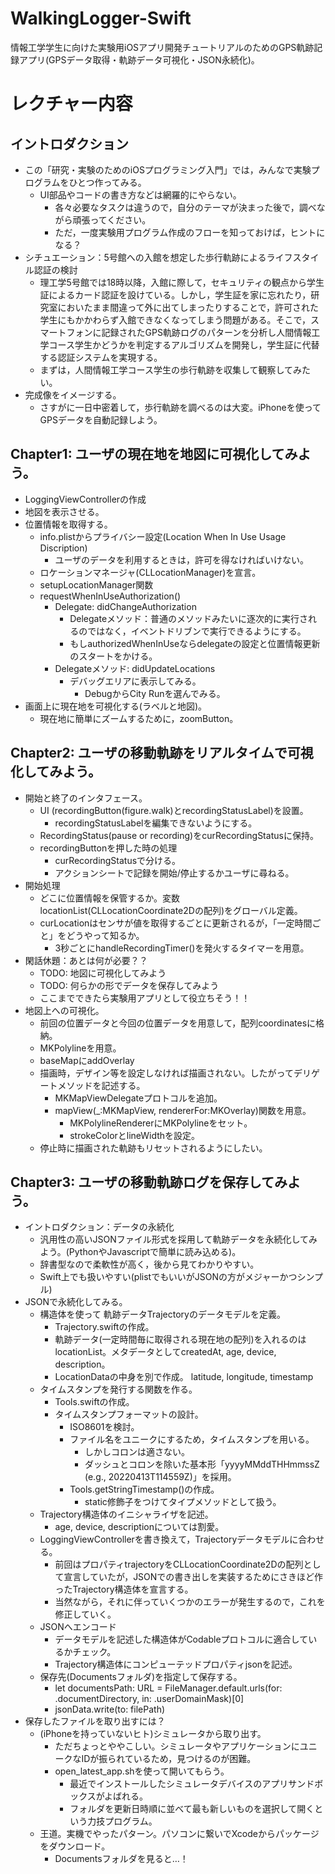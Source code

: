 # WalkingLogger-Swift
情報工学学生に向けた実験用iOSアプリ開発チュートリアルのためのGPS軌跡記録アプリ(GPSデータ取得・軌跡データ可視化・JSON永続化)。


# レクチャー内容

## イントロダクション
- この「研究・実験のためのiOSプログラミング入門」では，みんなで実験プログラムをひとつ作ってみる。
	- UI部品やコードの書き方などは網羅的にやらない。
		- 各々必要なタスクは違うので，自分のテーマが決まった後で，調べながら頑張ってください。
		- ただ，一度実験用プログラム作成のフローを知っておけば，ヒントになる？
- シチュエーション：5号館への入館を想定した歩行軌跡によるライフスタイル認証の検討
	- 理工学5号館では18時以降，入館に際して，セキュリティの観点から学生証によるカード認証を設けている。しかし，学生証を家に忘れたり，研究室においたまま間違って外に出てしまったりすることで，許可された学生にもかかわらず入館できなくなってしまう問題がある。そこで，スマートフォンに記録されたGPS軌跡ログのパターンを分析し人間情報工学コース学生かどうかを判定するアルゴリズムを開発し，学生証に代替する認証システムを実現する。
	- まずは，人間情報工学コース学生の歩行軌跡を収集して観察してみたい。
- 完成像をイメージする。
	- さすがに一日中密着して，歩行軌跡を調べるのは大変。iPhoneを使ってGPSデータを自動記録しよう。

## Chapter1: ユーザの現在地を地図に可視化してみよう。
- LoggingViewControllerの作成
- 地図を表示させる。
- 位置情報を取得する。
	- info.plistからプライバシー設定(Location When In Use Usage Discription)
		- ユーザのデータを利用するときは，許可を得なければいけない。
	- ロケーションマネージャ(CLLocationManager)を宣言。
	- setupLocationManager関数
  - requestWhenInUseAuthorization()
	  - Delegate: didChangeAuthorization
		  - Delegateメソッド：普通のメソッドみたいに逐次的に実行されるのではなく，イベントドリブンで実行できるようにする。
		- もしauthorizedWhenInUseならdelegateの設定と位置情報更新のスタートをかける。
	- Delegateメソッド: didUpdateLocations
		- デバッグエリアに表示してみる。
			- DebugからCity Runを選んでみる。
- 画面上に現在地を可視化する(ラベルと地図)。
	- 現在地に簡単にズームするために，zoomButton。

## Chapter2: ユーザの移動軌跡をリアルタイムで可視化してみよう。
- 開始と終了のインタフェース。
	- UI (recordingButton(figure.walk)とrecordingStatusLabel)を設置。
		- recordingStatusLabelを編集できないようにする。
	- RecordingStatus(pause or recording)をcurRecordingStatusに保持。
	- recordingButtonを押した時の処理
		- curRecordingStatusで分ける。
		- アクションシートで記録を開始/停止するかユーザに尋ねる。
- 開始処理
	- どこに位置情報を保管するか。変数locationList(CLLocationCoordinate2Dの配列)をグローバル定義。
	- curLocationはセンサが値を取得するごとに更新されるが，「一定時間ごと」をどうやって知るか。
		- 3秒ごとにhandleRecordingTimer()を発火するタイマーを用意。
- 閑話休題：あとは何が必要？？
	- TODO: 地図に可視化してみよう
	- TODO: 何らかの形でデータを保存してみよう
	- ここまでできたら実験用アプリとして役立ちそう！！
- 地図上への可視化。
	- 前回の位置データと今回の位置データを用意して，配列coordinatesに格納。
	- MKPolylineを用意。
	- baseMapにaddOverlay
	- 描画時，デザイン等を設定しなければ描画されない。したがってデリゲートメソッドを記述する。
		- MKMapViewDelegateプロトコルを追加。
		- mapView(_:MKMapView, rendererFor:MKOverlay)関数を用意。
			- MKPolylineRendererにMKPolylineをセット。
			- strokeColorとlineWidthを設定。
	- 停止時に描画された軌跡もリセットされるようにしたい。

## Chapter3: ユーザの移動軌跡ログを保存してみよう。
- イントロダクション：データの永続化
	- 汎用性の高いJSONファイル形式を採用して軌跡データを永続化してみよう。(PythonやJavascriptで簡単に読み込める)。
	- 辞書型なので柔軟性が高く，後から見てわかりやすい。
	- Swift上でも扱いやすい(plistでもいいがJSONの方がメジャーかつシンプル)
- JSONで永続化してみる。
	- 構造体を使って 軌跡データTrajectoryのデータモデルを定義。
		- Trajectory.swiftの作成。
		- 軌跡データ(一定時間毎に取得される現在地の配列)を入れるのはlocationList。メタデータとしてcreatedAt, age, device, description。
		- LocationDataの中身を別で作成。 latitude, longitude, timestamp
	- タイムスタンプを発行する関数を作る。
		- Tools.swiftの作成。
		- タイムスタンプフォーマットの設計。
			- ISO8601を検討。
			- ファイル名をユニークにするため，タイムスタンプを用いる。
				- しかしコロンは適さない。
				- ダッシュとコロンを除いた基本形「yyyyMMddTHHmmssZ (e.g., 20220413T114559Z)」を採用。  
			- Tools.getStringTimestamp()の作成。
				- static修飾子をつけてタイプメソッドとして扱う。
	- Trajectory構造体のイニシャライザを記述。
		- age, device, descriptionについては割愛。
	- LoggingViewControllerを書き換えて，Trajectoryデータモデルに合わせる。
		- 前回はプロパティtrajectoryをCLLocationCoordinate2Dの配列として宣言していたが，JSONでの書き出しを実装するためにさきほど作ったTrajectory構造体を宣言する。
		- 当然ながら，それに伴っていくつかのエラーが発生するので，これを修正していく。
	- JSONへエンコード
		- データモデルを記述した構造体がCodableプロトコルに適合しているかチェック。
		- Trajectory構造体にコンピューテッドプロパティjsonを記述。
	- 保存先(Documentsフォルダ)を指定して保存する。
		- let documentsPath: URL = FileManager.default.urls(for: .documentDirectory, in: .userDomainMask)[0]
		- jsonData.write(to: filePath)
- 保存したファイルを取り出すには？
	- (iPhoneを持っていないヒト)シミュレータから取り出す。
		- ただちょっとややこしい。シミュレータやアプリケーションにユニークなIDが振られているため，見つけるのが困難。
		- open_latest_app.shを使って開いてもらう。
			- 最近でインストールしたシミュレータデバイスのアプリサンドボックスがよばれる。
			- フォルダを更新日時順に並べて最も新しいものを選択して開くという力技プログラム。
	- 王道。実機でやったパターン。パソコンに繋いでXcodeからパッケージをダウンロード。
		- Documentsフォルダを見ると…！

